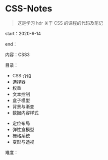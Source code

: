# CSS-Notes

> 这是学习 hdr 关于 CSS 的课程的代码及笔记

start：2020-6-14

end：

内容：CSS3

目录：

- CSS 介绍
- 选择器
- 权重
- 文本控制
- 盒子模型
- 背景与渐变
- 数据内容样式
+ 定位布局
+ 弹性盒模型
+ 栅格系统
+ 变形与透视

难度：
